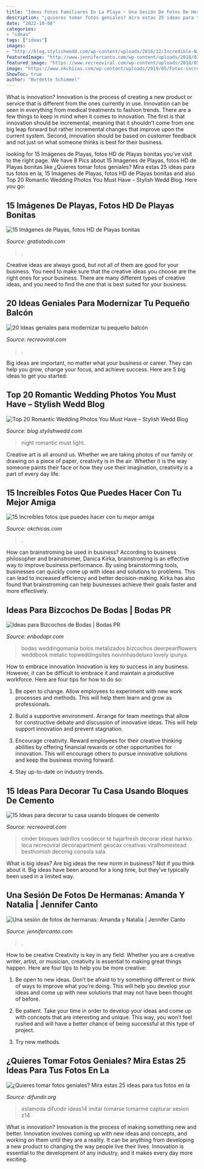 ```yaml
---
title: "Ideas Fotos Familiares En La Playa ~ Una Sesión De Fotos De Hermanas: Amanda Y Natalia"
description: "¿quieres tomar fotos geniales? mira estas 25 ideas para tus fotos en la"
date: "2022-10-08"
categories:
- "ideas"
tags: ["ideas"]
images:
- "http://blog.stylishwedd.com/wp-content/uploads/2016/12/Incredible-Night-Wedding-Photos-Ideas-You-Must-See.jpg"
featuredImage: "http://www.jennifercanto.com/wp-content/uploads/2018/01/retrato_amanda_naty_3.jpg"
featured_image: "https://www.recreoviral.com/wp-content/uploads/2018/05/mesa-de-te.jpg"
image: "https://www.okchicas.com/wp-content/uploads/2019/05/Fotos-increíbles-con-tu-mejor-amiga-11-525x700.jpg"
ShowToc: true
author: "Burdette Schimmel"
---
```



What is innovation?
Innovation is the process of creating a new product or service that is different from the ones currently in use. Innovation can be seen in everything from medical treatments to fashion trends.
There are a few things to keep in mind when it comes to innovation. The first is that innovation should be incremental, meaning that it shouldn't come from one big leap forward but rather incremental changes that improve upon the current system. Second, innovation should be based on customer feedback and not just on what someone thinks is best for their business.

	

		
looking for 15 Imágenes de Playas, fotos HD de Playas bonitas you've visit to the right page. We have 8 Pics about 15 Imágenes de Playas, fotos HD de Playas bonitas like ¿Quieres tomar fotos geniales? Mira estas 25 ideas para tus fotos en la, 15 Imágenes de Playas, fotos HD de Playas bonitas and also Top 20 Romantic Wedding Photos You Must Have – Stylish Wedd Blog. Here you go:
		
    
## 15 Imágenes De Playas, Fotos HD De Playas Bonitas

<img loading=lazy src="https://www.gratistodo.com/wp-content/uploads/2017/02/Playas-11.jpg" onerror="this.onerror=null;this.src='https://tse2.mm.bing.net/th?id=OIP.JKL16QDzQ3Hk8mZ5rWYk8wHaFj&amp;pid=15.1';" alt="15 Imágenes de Playas, fotos HD de Playas bonitas">

_Source: gratistodo.com_

>. 

	

Creative ideas are always good, but not all of them are good for your business. You need to make sure that the creative ideas you choose are the right ones for your business. There are many different types of creative ideas, and you need to find the one that is best suited for your business.

    
## 20 Ideas Geniales Para Modernizar Tu Pequeño Balcón

<img loading=lazy src="https://www.recreoviral.com/wp-content/uploads/2016/02/BALCONES-INTERIORES-2.jpg" onerror="this.onerror=null;this.src='https://tse2.mm.bing.net/th?id=OIP.3spezzzrO_cX80ozC2dcWgHaJ3&amp;pid=15.1';" alt="20 Ideas geniales para modernizar tu pequeño balcón">

_Source: recreoviral.com_

>. 

	

Big ideas are important, no matter what your business or career. They can help you grow, change your focus, and achieve success. Here are 5 big ideas to get you started: 

    
## Top 20 Romantic Wedding Photos You Must Have – Stylish Wedd Blog

<img loading=lazy src="http://blog.stylishwedd.com/wp-content/uploads/2016/12/Incredible-Night-Wedding-Photos-Ideas-You-Must-See.jpg" onerror="this.onerror=null;this.src='https://tse1.mm.bing.net/th?id=OIP.YozKD3NQw8_L1UmgONwQIQHaKc&amp;pid=15.1';" alt="Top 20 Romantic Wedding Photos You Must Have – Stylish Wedd Blog">

_Source: blog.stylishwedd.com_

>night romantic must light. 

	

Creative art is all around us. Whether we are taking photos of our family or drawing on a piece of paper, creativity is in the air. Whether it is the way someone paints their face or how they use their imagination, creativity is a part of every day life.

    
## 15 Increíbles Fotos Que Puedes Hacer Con Tu Mejor Amiga

<img loading=lazy src="https://www.okchicas.com/wp-content/uploads/2019/05/Fotos-increíbles-con-tu-mejor-amiga-11-525x700.jpg" onerror="this.onerror=null;this.src='https://tse4.mm.bing.net/th?id=OIP.v6LnUghQyaB2KUCAf_A1kAHaJ4&amp;pid=15.1';" alt="15 Increíbles fotos que puedes hacer con tu mejor amiga">

_Source: okchicas.com_

>. 

	

How can brainstroming be used in business?
According to business philosopher and brainstromer, Danica Kirka, brainstroming is an effective way to improve business performance. By using brainstorming tools, businesses can quickly come up with ideas and solutions to problems. This can lead to increased efficiency and better decision-making. Kirka has also found that brainstroming can help businesses achieve their goals faster and more effectively.

    
## Ideas Para Bizcochos De Bodas | Bodas PR

<img loading=lazy src="https://i0.wp.com/enbodapr.com/wp-content/uploads/2016/03/86cea4b4a05bd5e863126077856ca0de1.jpg?fit=460%2C680&amp;ssl=1" onerror="this.onerror=null;this.src='https://tse2.mm.bing.net/th?id=OIP.TFdt375mAoAosluDTiIm9AHaK8&amp;pid=15.1';" alt="Ideas para Bizcochos de Bodas | Bodas PR">

_Source: enbodapr.com_

>bodas weddingomania bolos metalizados bizcochos deerpearlflowers weddbook metalic topweddingsites noivinhasdeluxo lovely ipunya. 

	

How to embrace innovation
Innovation is key to success in any business. However, it can be difficult to embrace it and maintain a productive workforce. Here are four tips for how to do so:
1) Be open to change. Allow employees to experiment with new work processes and methods. This will help them learn and grow as professionals.

2) Build a supportive environment. Arrange for team meetings that allow for constructive debate and discussion of innovative ideas. This will help support innovation and prevent stagnation.

3) Encourage creativity. Reward employees for their creative thinking abilities by offering financial rewards or other opportunities for innovation. This will encourage others to pursue innovative solutions and keep the business moving forward.

4) Stay up-to-date on industry trends.

    
## 15 Ideas Para Decorar Tu Casa Usando Bloques De Cemento

<img loading=lazy src="https://www.recreoviral.com/wp-content/uploads/2018/05/mesa-de-te.jpg" onerror="this.onerror=null;this.src='https://tse1.mm.bing.net/th?id=OIP.Ic5VAgVGi84dpHYOheeq4QHaNK&amp;pid=15.1';" alt="15 Ideas para decorar tu casa usando bloques de cemento">

_Source: recreoviral.com_

>cinder bloques ladrillos coodecor té hajarfresh decorar ideat harkko leca recreoviral decorapartment geocax creativas viralhomestead besthomish decomg consola sala. 

	

What is big ideas?
Are big ideas the new norm in business? Not if you think about it. Big ideas have been around for a long time, but they’ve typically been used in a limited way.

    
## Una Sesión De Fotos De Hermanas: Amanda Y Natalia | Jennifer Canto

<img loading=lazy src="http://www.jennifercanto.com/wp-content/uploads/2018/01/retrato_amanda_naty_3.jpg" onerror="this.onerror=null;this.src='https://tse1.mm.bing.net/th?id=OIP.Jsn6BV96Cn0C811uwZChEAHaLL&amp;pid=15.1';" alt="Una sesión de fotos de hermanas: Amanda y Natalia | Jennifer Canto">

_Source: jennifercanto.com_

>. 

	

How to be creative
Creativity is key in any field. Whether you are a creative writer, artist, or musician, creativity is essential to making great things happen. Here are four tips to help you be more creative:
1. Be open to new ideas. Don’t be afraid to try something different or think of ways to improve what you’re doing. This will help you develop your ideas and come up with new solutions that may not have been thought of before.

2. Be patient. Take your time in order to develop your ideas and come up with concepts that are interesting and unique. This way, you won’t feel rushed and will have a better chance of being successful at this type of project.

3. Try new methods.

    
## ¿Quieres Tomar Fotos Geniales? Mira Estas 25 Ideas Para Tus Fotos En La

<img loading=lazy src="https://difundir.org/wp-content/uploads/2015/04/z14.jpg" onerror="this.onerror=null;this.src='https://tse1.mm.bing.net/th?id=OIP.uNGHhic6DzVKgY_dwADszgHaJh&amp;pid=15.1';" alt="¿Quieres tomar fotos geniales? Mira estas 25 ideas para tus fotos en la">

_Source: difundir.org_

>eslamoda difundir ideas14 imitar tomarse tomarme capturar sesion z14. 

	

What is innovation?
Innovation is the process of making something new and better. Innovation involves coming up with new ideas and concepts, and working on them until they are a reality. It can be anything from developing a new product to changing the way people live their lives. Innovation is essential to the development of any industry, and it makes every day more exciting.

